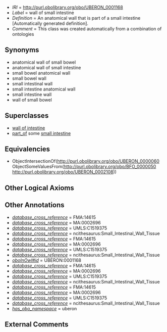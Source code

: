  * *IRI* = http://purl.obolibrary.org/obo/UBERON_0001168
 * *Label* = wall of small intestine
 * *Definition* = An anatomical wall that is part of a small intestine [Automatically generated definition].
 * *Comment* = This class was created automatically from a combination of ontologies

## Synonyms

 * anatomical wall of small bowel
 * anatomical wall of small intestine
 * small bowel anatomical wall
 * small bowel wall
 * small intestinal wall
 * small intestine anatomical wall
 * small intestine wall
 * wall of small bowel

## Superclasses

 * [wall of intestine](../../UBERON/62/UBERON_0001262.md)
 * [part_of](../../BFO/50/BFO_0000050.md) some [small intestine](../../UBERON/08/UBERON_0002108.md)

## Equivalencies

 * ObjectIntersectionOf(<http://purl.obolibrary.org/obo/UBERON_0000060> ObjectSomeValuesFrom(<http://purl.obolibrary.org/obo/BFO_0000050> <http://purl.obolibrary.org/obo/UBERON_0002108>))

## Other Logical Axioms


## Other Annotations

 * *[database_cross_reference](../../ef/oboInOwl#hasDbXref.md)* = FMA:14615
 * *[database_cross_reference](../../ef/oboInOwl#hasDbXref.md)* = MA:0002696
 * *[database_cross_reference](../../ef/oboInOwl#hasDbXref.md)* = UMLS:C1519375
 * *[database_cross_reference](../../ef/oboInOwl#hasDbXref.md)* = ncithesaurus:Small_Intestinal_Wall_Tissue
 * *[database_cross_reference](../../ef/oboInOwl#hasDbXref.md)* = FMA:14615
 * *[database_cross_reference](../../ef/oboInOwl#hasDbXref.md)* = MA:0002696
 * *[database_cross_reference](../../ef/oboInOwl#hasDbXref.md)* = UMLS:C1519375
 * *[database_cross_reference](../../ef/oboInOwl#hasDbXref.md)* = ncithesaurus:Small_Intestinal_Wall_Tissue
 * *[oboInOwl#id](../../id/oboInOwl#id.md)* = UBERON:0001168
 * *[database_cross_reference](../../ef/oboInOwl#hasDbXref.md)* = FMA:14615
 * *[database_cross_reference](../../ef/oboInOwl#hasDbXref.md)* = MA:0002696
 * *[database_cross_reference](../../ef/oboInOwl#hasDbXref.md)* = UMLS:C1519375
 * *[database_cross_reference](../../ef/oboInOwl#hasDbXref.md)* = ncithesaurus:Small_Intestinal_Wall_Tissue
 * *[database_cross_reference](../../ef/oboInOwl#hasDbXref.md)* = FMA:14615
 * *[database_cross_reference](../../ef/oboInOwl#hasDbXref.md)* = MA:0002696
 * *[database_cross_reference](../../ef/oboInOwl#hasDbXref.md)* = UMLS:C1519375
 * *[database_cross_reference](../../ef/oboInOwl#hasDbXref.md)* = ncithesaurus:Small_Intestinal_Wall_Tissue
 * *[has_obo_namespace](../../ce/oboInOwl#hasOBONamespace.md)* = uberon

## External Comments

